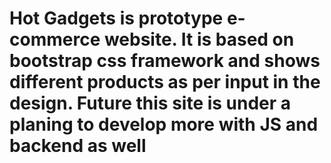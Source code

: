 # Hot Gadgets is prototype e-commerce website. It is based on bootstrap css framework and shows different products as per input in the design. Future this site is under a planing to develop more with JS and backend as well

